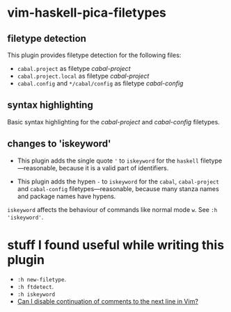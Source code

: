 # vim-haskell-pica-filetypes

## filetype detection

This plugin provides filetype detection for the following files:

- `cabal.project` as filetype *cabal-project*
- `cabal.project.local` as filetype *cabal-project*
- `cabal.config` and `*/cabal/config` as filetype *cabal-config*

## syntax highlighting

Basic syntax highlighting for the *cabal-project* and *cabal-config* filetypes.

## changes to 'iskeyword'

- This plugin adds the single quote `'` to `iskeyword` for the `haskell` filetype—reasonable, because it is a valid part of identifiers.

- This plugin adds the hypen `-` to `iskeyword` for the `cabal`, `cabal-project` and `cabal-config` filetypes—reasonable, because many stanza names and package names have hypens.

`iskeyword` affects the behaviour of commands like normal mode `w`. See `:h 'iskeyword'`.

# stuff I found useful while writing this plugin

- `:h new-filetype`.
- `:h ftdetect`.
- `:h iskeyword`
- [Can I disable continuation of comments to the next line in Vim?](https://superuser.com/questions/271023/can-i-disable-continuation-of-comments-to-the-next-line-in-vim)
